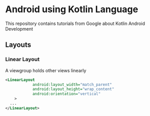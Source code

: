 # Android using Kotlin Language

This repository contains tutorials from Google about Kotlin Android Development

## Layouts

### Linear Layout

A viewgroup holds other views linearly

```xml
<LinearLayout
            android:layout_width="match_parent"
            android:layout_height="wrap_content"
            android:orientation="vertical"
    >
  ...
</LinearLayout>
```

